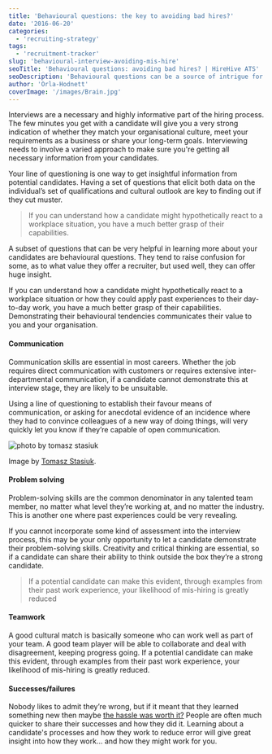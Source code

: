 ```yaml
---
title: 'Behavioural questions: the key to avoiding bad hires?'
date: '2016-06-20'
categories:
  - 'recruiting-strategy'
tags:
  - 'recruitment-tracker'
slug: 'behavioural-interview-avoiding-mis-hire'
seoTitle: 'Behavioural questions: avoiding bad hires? | HireHive ATS'
seoDescription: 'Behavioural questions can be a source of intrigue for candidates and those outside the recruiting industry. How can you avoid bad hires?'
author: 'Orla-Hodnett'
coverImage: '/images/Brain.jpg'
---
```


Interviews are a necessary and highly informative part of the hiring process. The few minutes you get with a candidate will give you a very strong indication of whether they match your organisational culture, meet your requirements as a business or share your long-term goals. Interviewing needs to involve a varied approach to make sure you're getting all necessary information from your candidates.

Your line of questioning is one way to get insightful information from potential candidates. Having a set of questions that elicit both data on the individual’s set of qualifications and cultural outlook are key to finding out if they cut muster.

> If you can understand how a candidate might hypothetically react to a workplace situation, you have a much better grasp of their capabilities.

A subset of questions that can be very helpful in learning more about your candidates are behavioural questions. They tend to raise confusion for some, as to what value they offer a recruiter, but used well, they can offer huge insight.

If you can understand how a candidate might hypothetically react to a workplace situation or how they could apply past experiences to their day-to-day work, you have a much better grasp of their capabilities. Demonstrating their behavioural tendencies communicates their value to you and your organisation.

#### Communication

Communication skills are essential in most careers. Whether the job requires direct communication with customers or requires extensive inter-departmental communication, if a candidate cannot demonstrate this at interview stage, they are likely to be unsuitable.

Using a line of questioning to establish their favour means of communication, or asking for anecdotal evidence of an incidence where they had to convince colleagues of a new way of doing things, will very quickly let you know if they’re capable of open communication.

![photo by tomasz stasiuk](/images/problem-solving.jpg)

Image by [Tomasz Stasiuk](https://www.flickr.com/photos/zstasiuk/5650719702).

#### Problem solving

Problem-solving skills are the common denominator in any talented team member, no matter what level they’re working at, and no matter the industry. This is another one where past experiences could be very revealing.

If you cannot incorporate some kind of assessment into the interview process, this may be your only opportunity to let a candidate demonstrate their problem-solving skills. Creativity and critical thinking are essential, so if a candidate can share their ability to think outside the box they’re a strong candidate.

> If a potential candidate can make this evident, through examples from their past work experience, your likelihood of mis-hiring is greatly reduced

#### Teamwork

A good cultural match is basically someone who can work well as part of your team. A good team player will be able to collaborate and deal with disagreement, keeping progress going. If a potential candidate can make this evident, through examples from their past work experience, your likelihood of mis-hiring is greatly reduced.

#### Successes/failures

Nobody likes to admit they’re wrong, but if it meant that they learned something new then maybe [the hassle was worth it?](https://www.themuse.com/advice/4-steps-for-answering-tell-me-about-a-time-you-failed) People are often much quicker to share their successes and how they did it. Learning about a candidate's processes and how they work to reduce error will give great insight into how they work… and how they might work for you.
